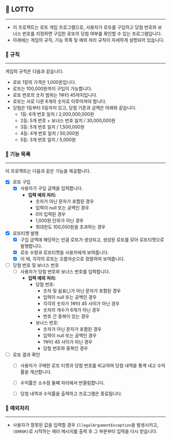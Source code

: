 ## 🎱 LOTTO

---

- 이 프로젝트는 로또 게임 프로그램으로, 사용자가 로또를 구입하고 당첨 번호와 보너스 번호를 지정하면 구입한 로또의 당첨 여부를 확인할 수 있는 프로그램입니다.
- 아래에는 게임의 규칙, 기능 목록 및 예외 처리 규칙이 자세하게 설명되어 있습니다.


### 📌 규칙

---

게임의 규칙은 다음과 같습니다.

- 로또 1장의 가격은 1,000원입니다.
- 로또는 100,000원까지 구입이 가능합니다.
- 로또 번호의 숫자 범위는 1부터 45까지입니다.
- 로또는 서로 다른 6개의 숫자로 이루어져야 합니다.
- 당첨은 1등부터 5등까지 있고, 당첨 기준과 금액은 아래와 같습니다.
  - 1등: 6개 번호 일치 / 2,000,000,000원
  - 2등: 5개 번호 + 보너스 번호 일치 / 30,000,000원
  - 3등: 5개 번호 일치 / 1,500,000원
  - 4등: 4개 번호 일치 / 50,000원
  - 5등: 3개 번호 일치 / 5,000원


### 🔎 기능 목록

---

이 프로젝트는 다음과 같은 기능을 제공합니다.

- [x] 로또 구입
  - [x] 사용자가 구입 금액을 입력합니다.
    - **입력 예외 처리:**
      - 숫자가 아닌 문자가 포함된 경우
      - 입력이 null 또는 공백인 경우
      - 0이 입력된 경우
      - 1,000원 단위가 아닌 경우
      - 최대한도 100,000원을 초과하는 경우
- [x] 로또티켓 발행
  - [x] 구입 금액에 해당하는 만큼 로또가 생성되고, 생성된 로또를 모아 로또티켓으로 발행합니다.
  - [x] 로또 수량과 로또티켓을 사용자에게 보여줍니다.
  - [x] 이 때, 각각의 로또는 오름차순으로 정렬하여 보여줍니다.
- [ ] 당첨 번호 및 보너스 번호
  - [ ] 사용자가 당첨 번호와 보너스 번호를 입력합니다.
    - **입력 예외 처리:**
      - 당첨 번호:
        - 숫자 및 쉼표(,)가 아닌 문자가 포함된 경우
        - 입력이 null 또는 공백인 경우
        - 각각의 숫자가 1부터 45 사이가 아닌 경우
        - 숫자의 개수가 6개가 아닌 경우
        - 번호 간 중복이 있는 경우
      - 보너스 번호:
        - 숫자가 아닌 문자가 포함된 경우
        - 입력이 null 또는 공백인 경우
        - 1부터 45 사이가 아닌 경우
        - 당첨 번호와 중복인 경우
- [ ] 로또 결과 확인
  - [ ] 사용자가 구매한 로또 티켓과 당첨 번호를 비교하여 당첨 내역을 통계 내고 수익률을 계산합니다.
  - [ ] 수익률은 소수점 둘째 자리에서 반올림합니다.
  - [ ] 당첨 내역과 수익률을 출력하고 프로그램은 종료됩니다.


### **🧨 예외처리**

---

- 사용자가 잘못된 값을 입력할 경우 `IllegalArgumentException`을 발생시키고, `[ERROR]`로 시작하는 에러 메시지를 출력 후 그 부분부터 입력을 다시 받습니다.